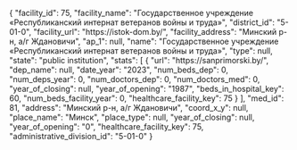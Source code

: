 {
    "facility_id": 75,
    "facility_name": "Государственное учреждение «Республиканский интернат ветеранов войны и труда»",
    "district_id": "5-01-0",
    "facility_url": "https:\/\/istok-dom.by\/",
    "facility_address": "Минский р-н, а\/г Ждановичи",
    "ap_1": null,
    "name": "Государственное учреждение «Республиканский интернат ветеранов войны и труда»",
    "type": null,
    "state": "public institution",
    "stats": [
        {
            "url": "https:\/\/sanprimorski.by\/",
            "dep_name": null,
            "date_year": "2023",
            "num_beds_dep": 0,
            "num_deps_year": 0,
            "num_doctors_dep": 0,
            "num_doctors_med": 0,
            "year_of_closing": null,
            "year_of_opening": "1987",
            "beds_in_hospital_key": 60,
            "num_beds_facility_year": 0,
            "healthcare_facility_key": 75
        }
    ],
    "med_id": 81,
    "address": "Минский р-н, а\/г Ждановичи",
    "coord_x_y": null,
    "place_name": "Минск",
    "place_type": null,
    "year_of_closing": null,
    "year_of_opening": "0",
    "healthcare_facility_key": 75,
    "administrative_division_id": "5-01-0"
}